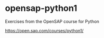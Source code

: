 # opensap-python1
Exercises from the OpenSAP course for Python

https://open.sap.com/courses/python1/
